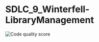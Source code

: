 # SDLC_9_Winterfell-LibraryManagement

![Code quality score](https://www.code-inspector.com/project/24985/score/svg)
